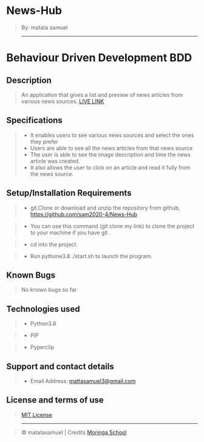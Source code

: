 # News-Hub

> By: matata samuel

> ------------------------------------------------------------------------------
# Behaviour Driven Development BDD

## Description

> An application that gives a list and preview of news articles from various news sources. [LIVE LINK](https://newshub2020.herokuapp.com/)

## Specifications

> - It enables users to see various news sources and select the ones they prefer
> - Users are able to see all the news articles from that news source
> - The user is able to see the image description and time the news article was created.
> - It also allows the user to click on an article and read it fully from the news source.


## Setup/Installation Requirements

> - git.Clone or download and unzip the repository from github, https://github.com/sam2020-4/News-Hub

> - You can use this command (git clone my link) to clone the project to your machine if you have git .

> - cd into the project.

> - Run pythone3.8 ./start.sh to launch the program.

## Known Bugs

> No known bugs so far

## Technologies used

> - Python3.8

> - PIP

> - Pyperclip

## Support and contact details


> - Email Address: mattasamuel3@gmail.com

## License and terms of use

> [MIT License](LICENSE)

> --------------------------------------------------------------------------------

> © matatasamuel | Credits [Moringa School](https://moringaschool.com/)